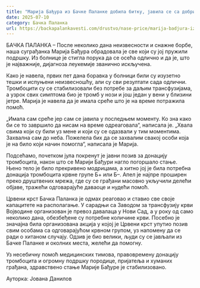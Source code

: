 ```yaml
---
title: "Марија Бађура из Бачке Паланке добила битку, јавила се са добрим вестима"
date: 2025-07-10
category: Бачка Паланка
url: https://backapalankavesti.com/drustvo/nase-price/marija-badjura-iz-backe-palanke-dobila-bitku/
---
```


БАЧКА ПАЛАНКА – После неколико дана неизвесности и снажне борбе, наша суграђанка Марија Бађура обрадовала је све који су јој пружили подршку. Из болнице је стигла порука да се осећа одлично и да је, што је најважније, дијагноза леукемије званично искључена.

Како је навела, првих пет дана боравка у болници били су изузетно тешки и испуњени неизвесношћу, али су сви резултати сада одлични. Тромбоцити су се стабилизовали без потребе за даљим трансфузијама, а узрок свих симптома био је тромб у нози и још један у вени у близини јетре. Марија је навела да је имала среће што је на време потражила помоћ.

„Имала сам среће јер сам се јавила у последњем моменту. Ко зна како би се то завршило да нисам на време одреаговала“, написала је. „Хвала свима који су били уз мене и који су се одазвали у тим моментима. Захвална сам до неба. Пожелела бих да се захвалим свакој особи која је на било који начин помогла“, написала је Марија.

Подсећамо, почетком јула покренут је јавни позив за донацију тромбоцита, након што се Марији Бађури нагло погоршало стање. Њено тело је било прекривено модрицама, а хитно јој је била потребна донација тромбоцита крвне групе Б+ или Б–. Апел је најпре проширен преко друштвених мрежа, где су се грађани масовно укључили делећи објаве, тражећи одговарајуће даваоце и нудећи помоћ.

Црвени крст Бачка Паланка је одмах реаговао и ставио све своје капацитете на располагање. У сарадњи са Заводом за трансфузију крви Војводине организован је превоз давалаца у Нови Сад, а у року од само неколико дана, обезбеђене су потребне количине крви. Посебно је значајна била организована акција у којој је Црвени крст упутио позив свим особама са одговарајућом крвном групом, уз напомену да се ради о хитаном случају. Одзив је био велики, људи су се јављали из Бачке Паланке и околних места, желећи да помогну.

Уз несебичну помоћ медицинских тимова, правовремену донацију тромбоцита и огромну подршку породице, пријатеља и хуманих грађана, здравствено стање Марије Бађуре је стабилизовано.

Ауторка: Јована Данилов
